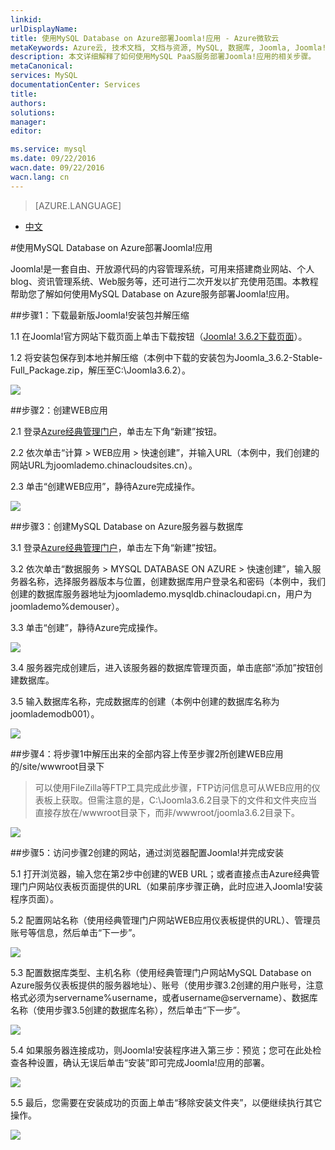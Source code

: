 ```yaml
---
linkid: 
urlDisplayName: 
title: 使用MySQL Database on Azure部署Joomla!应用 - Azure微软云
metaKeywords: Azure云, 技术文档, 文档与资源, MySQL, 数据库, Joomla, Joomla!, Azure MySQL, MySQL PaaS, Azure MySQL PaaS, Azure MySQL Service, Azure RDS
description: 本文详细解释了如何使用MySQL PaaS服务部署Joomla!应用的相关步骤。
metaCanonical: 
services: MySQL
documentationCenter: Services
title: 
authors: 
solutions: 
manager: 
editor: 

ms.service: mysql
ms.date: 09/22/2016
wacn.date: 09/22/2016
wacn.lang: cn
---
```


> [AZURE.LANGUAGE]
- [中文](./mysql-database-tech-overview.md)

#使用MySQL Database on Azure部署Joomla!应用

Joomla!是一套自由、开放源代码的内容管理系统，可用来搭建商业网站、个人blog、资讯管理系统、Web服务等，还可进行二次开发以扩充使用范围。本教程帮助您了解如何使用MySQL Database on Azure服务部署Joomla!应用。

##步骤1：下载最新版Joomla!安装包并解压缩

1.1 在Joomla!官方网站下载页面上单击下载按钮（[Joomla! 3.6.2下载页面](https://www.joomla.org/download.html)）。

1.2 将安装包保存到本地并解压缩（本例中下载的安装包为Joomla\_3.6.2-Stable-Full\_Package.zip，解压至C:\Joomla3.6.2）。

![](./media/mysql-database-joomla-setup/1.1-1.2.png)

##步骤2：创建WEB应用

2.1 登录[Azure经典管理门户](https://manage.windowsazure.cn/)，单击左下角“新建”按钮。

2.2 依次单击“计算 > WEB应用 > 快速创建”，并输入URL（本例中，我们创建的网站URL为joomlademo.chinacloudsites.cn）。

2.3 单击“创建WEB应用”，静待Azure完成操作。

![](./media/mysql-database-joomla-setup/2.1-2.3.png)

##步骤3：创建MySQL Database on Azure服务器与数据库

3.1 登录[Azure经典管理门户](https://manage.windowsazure.cn/)，单击左下角“新建”按钮。

3.2 依次单击“数据服务 > MYSQL DATABASE ON AZURE > 快速创建”，输入服务器名称，选择服务器版本与位置，创建数据库用户登录名和密码（本例中，我们创建的数据库服务器地址为joomlademo.mysqldb.chinacloudapi.cn，用户为joomlademo%demouser）。

3.3 单击“创建”，静待Azure完成操作。

![](./media/mysql-database-joomla-setup/3.1-3.3.png)
 
3.4 服务器完成创建后，进入该服务器的数据库管理页面，单击底部“添加”按钮创建数据库。

3.5 输入数据库名称，完成数据库的创建（本例中创建的数据库名称为joomlademodb001）。

![](./media/mysql-database-joomla-setup/3.4-3.5.png)

##步骤4：将步骤1中解压出来的全部内容上传至步骤2所创建WEB应用的/site/wwwroot目录下

>可以使用FileZilla等FTP工具完成此步骤，FTP访问信息可从WEB应用的仪表板上获取。但需注意的是，C:\Joomla3.6.2目录下的文件和文件夹应当直接存放在/wwwroot目录下，而非/wwwroot/joomla3.6.2目录下。

![](./media/mysql-database-joomla-setup/4.0.png)

##步骤5：访问步骤2创建的网站，通过浏览器配置Joomla!并完成安装

5.1 打开浏览器，输入您在第2步中创建的WEB URL；或者直接点击Azure经典管理门户网站仪表板页面提供的URL（如果前序步骤正确，此时应进入Joomla!安装程序页面）。

5.2 配置网站名称（使用经典管理门户网站WEB应用仪表板提供的URL）、管理员账号等信息，然后单击“下一步”。

![](./media/mysql-database-joomla-setup/5.1-5.2.png)

5.3 配置数据库类型、主机名称（使用经典管理门户网站MySQL Database on Azure服务仪表板提供的服务器地址）、账号（使用步骤3.2创建的用户账号，注意格式必须为servername%username，或者username@servername）、数据库名称（使用步骤3.5创建的数据库名称），然后单击“下一步”。

![](./media/mysql-database-joomla-setup/5.3.png)

5.4 如果服务器连接成功，则Joomla!安装程序进入第三步：预览；您可在此处检查各种设置，确认无误后单击“安装”即可完成Joomla!应用的部署。

![](./media/mysql-database-joomla-setup/5.4.png)

5.5 最后，您需要在安装成功的页面上单击“移除安装文件夹”，以便继续执行其它操作。

![](./media/mysql-database-joomla-setup/5.5.png)